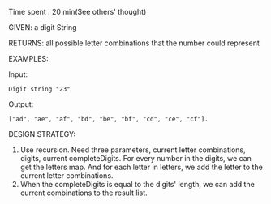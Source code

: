 Time spent : 20 min(See others' thought)

GIVEN: a digit String 

RETURNS: all possible letter combinations that the number could represent

EXAMPLES:

Input: 

```
Digit string "23"
```

Output: 

```
["ad", "ae", "af", "bd", "be", "bf", "cd", "ce", "cf"].
```



DESIGN STRATEGY: 

1. Use recursion. Need three parameters, current letter combinations, digits, current completeDigits. For every number in the digits, we can get the letters map. And for each letter in letters, we add the letter to the current letter combinations.
2. When the completeDigits is equal to the digits' length, we can add the current combinations to the result list.